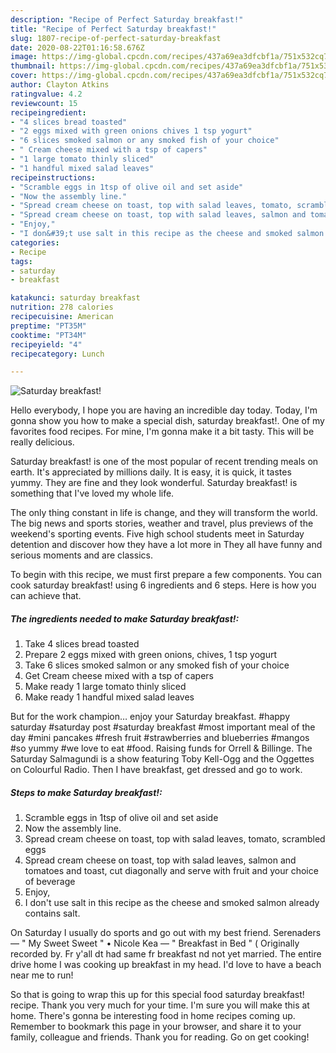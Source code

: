 ```yaml
---
description: "Recipe of Perfect Saturday breakfast!"
title: "Recipe of Perfect Saturday breakfast!"
slug: 1807-recipe-of-perfect-saturday-breakfast
date: 2020-08-22T01:16:58.676Z
image: https://img-global.cpcdn.com/recipes/437a69ea3dfcbf1a/751x532cq70/saturday-breakfast-recipe-main-photo.jpg
thumbnail: https://img-global.cpcdn.com/recipes/437a69ea3dfcbf1a/751x532cq70/saturday-breakfast-recipe-main-photo.jpg
cover: https://img-global.cpcdn.com/recipes/437a69ea3dfcbf1a/751x532cq70/saturday-breakfast-recipe-main-photo.jpg
author: Clayton Atkins
ratingvalue: 4.2
reviewcount: 15
recipeingredient:
- "4 slices bread toasted"
- "2 eggs mixed with green onions chives 1 tsp yogurt"
- "6 slices smoked salmon or any smoked fish of your choice"
- " Cream cheese mixed with a tsp of capers"
- "1 large tomato thinly sliced"
- "1 handful mixed salad leaves"
recipeinstructions:
- "Scramble eggs in 1tsp of olive oil and set aside"
- "Now the assembly line."
- "Spread cream cheese on toast, top with salad leaves, tomato, scrambled eggs"
- "Spread cream cheese on toast, top with salad leaves, salmon and tomatoes and toast, cut diagonally and serve with fruit and your choice of beverage"
- "Enjoy,"
- "I don&#39;t use salt in this recipe as the cheese and smoked salmon already contains salt."
categories:
- Recipe
tags:
- saturday
- breakfast

katakunci: saturday breakfast 
nutrition: 278 calories
recipecuisine: American
preptime: "PT35M"
cooktime: "PT34M"
recipeyield: "4"
recipecategory: Lunch

---
```



![Saturday breakfast!](https://img-global.cpcdn.com/recipes/437a69ea3dfcbf1a/751x532cq70/saturday-breakfast-recipe-main-photo.jpg)

Hello everybody, I hope you are having an incredible day today. Today, I'm gonna show you how to make a special dish, saturday breakfast!. One of my favorites food recipes. For mine, I'm gonna make it a bit tasty. This will be really delicious.

Saturday breakfast! is one of the most popular of recent trending meals on earth. It's appreciated by millions daily. It is easy, it is quick, it tastes yummy. They are fine and they look wonderful. Saturday breakfast! is something that I've loved my whole life.

The only thing constant in life is change, and they will transform the world. The big news and sports stories, weather and travel, plus previews of the weekend&#39;s sporting events. Five high school students meet in Saturday detention and discover how they have a lot more in They all have funny and serious moments and are classics.


To begin with this recipe, we must first prepare a few components. You can cook saturday breakfast! using 6 ingredients and 6 steps. Here is how you can achieve that.

<!--inarticleads1-->

##### The ingredients needed to make Saturday breakfast!:

1. Take 4 slices bread toasted
1. Prepare 2 eggs mixed with green onions, chives, 1 tsp yogurt
1. Take 6 slices smoked salmon or any smoked fish of your choice
1. Get  Cream cheese mixed with a tsp of capers
1. Make ready 1 large tomato thinly sliced
1. Make ready 1 handful mixed salad leaves


But for the work champion… enjoy your Saturday breakfast. #happy saturday #saturday post #saturday breakfast #most important meal of the day #mini pancakes #fresh fruit #strawberries and blueberries #mangos #so yummy #we love to eat #food. Raising funds for Orrell &amp; Billinge. The Saturday Salmagundi is a show featuring Toby Kell-Ogg and the Oggettes on Colourful Radio. Then I have breakfast, get dressed and go to work. 

<!--inarticleads2-->

##### Steps to make Saturday breakfast!:

1. Scramble eggs in 1tsp of olive oil and set aside
1. Now the assembly line.
1. Spread cream cheese on toast, top with salad leaves, tomato, scrambled eggs
1. Spread cream cheese on toast, top with salad leaves, salmon and tomatoes and toast, cut diagonally and serve with fruit and your choice of beverage
1. Enjoy,
1. I don&#39;t use salt in this recipe as the cheese and smoked salmon already contains salt.


On Saturday I usually do sports and go out with my best friend. Serenaders — &#34; My Sweet Sweet &#34; • Nicole Kea — &#34; Breakfast in Bed &#34; ( Originally recorded by. Fr y&#39;all dt had same fr breakfast nd not yet married. The entire drive home I was cooking up breakfast in my head. I&#39;d love to have a beach near me to run! 

So that is going to wrap this up for this special food saturday breakfast! recipe. Thank you very much for your time. I'm sure you will make this at home. There's gonna be interesting food in home recipes coming up. Remember to bookmark this page in your browser, and share it to your family, colleague and friends. Thank you for reading. Go on get cooking!
